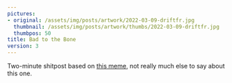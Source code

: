 ```yaml
---
pictures:
- original: /assets/img/posts/artwork/2022-03-09-driftfr.jpg
  thumbnail: /assets/img/posts/artwork/thumbs/2022-03-09-driftfr.jpg
  thumbpos: 50
title: Bad to the Bone
version: 3
---
```

Two-minute shitpost based on [this meme](https://files.catbox.moe/nm9fv9.mp4), not really much else to say about this one.
